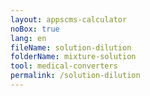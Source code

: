 ```yaml
---
layout: appscms-calculator
noBox: true
lang: en
fileName: solution-dilution
folderName: mixture-solution
tool: medical-converters
permalink: /solution-dilution
---
```


